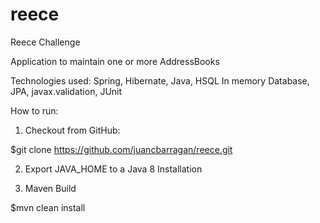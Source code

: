 # reece
Reece Challenge

Application to maintain one or more AddressBooks

Technologies used:
Spring,
Hibernate,
Java,
HSQL In memory Database,
JPA,
javax.validation,
JUnit

How to run:

1. Checkout from GitHub:

$git clone https://github.com/juancbarragan/reece.git

2. Export JAVA_HOME to a Java 8 Installation

3. Maven Build

$mvn clean install

